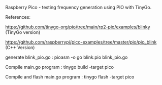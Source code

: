 Raspberry Pico - testing frequency generation using PIO with TinyGo. 

References:

https://github.com/tinygo-org/pio/tree/main/rp2-pio/examples/blinky  (TinyGo version) 

https://github.com/raspberrypi/pico-examples/tree/master/pio/pio_blink   (C++ Version) 

generate blink_pio.go : pioasm -o go blink.pio blink_pio.go

Compile main.go program : tinygo build -target pico

Compile and flash main.go program : tinygo flash -target pico
